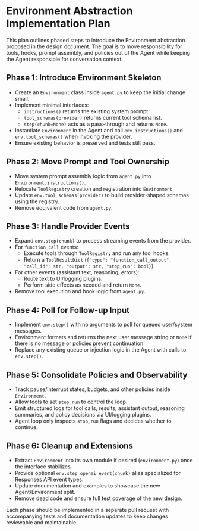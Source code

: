 # Environment Abstraction Implementation Plan

This plan outlines phased steps to introduce the Environment abstraction proposed in the design document. The goal is to move responsibility for tools, hooks, prompt assembly, and policies out of the Agent while keeping the Agent responsible for conversation context.

## Phase 1: Introduce Environment Skeleton
- Create an `Environment` class inside `agent.py` to keep the initial change small.
- Implement minimal interfaces:
  - `instructions()` returns the existing system prompt.
  - `tool_schemas(provider)` returns current tool schema list.
  - `step(chunk=None)` acts as a pass-through and returns `None`.
- Instantiate `Environment` in the Agent and call `env.instructions()` and `env.tool_schemas()` when invoking the provider.
- Ensure existing behavior is preserved and tests still pass.

## Phase 2: Move Prompt and Tool Ownership
- Move system prompt assembly logic from `agent.py` into `Environment.instructions()`.
- Relocate `ToolRegistry` creation and registration into `Environment`.
- Update `env.tool_schemas(provider)` to build provider-shaped schemas using the registry.
- Remove equivalent code from `agent.py`.

## Phase 3: Handle Provider Events
- Expand `env.step(chunk)` to process streaming events from the provider.
- For `function_call` events:
  - Execute tools through `ToolRegistry` and run any tool hooks.
  - Return a `ToolResultDict` (`{"type": "function_call_output", "call_id": str, "output": str, "stop_run": bool}`).
- For other events (assistant text, reasoning, errors):
  - Route text to UI/logging plugins.
  - Perform side effects as needed and return `None`.
- Remove tool execution and hook logic from `agent.py`.

## Phase 4: Poll for Follow-up Input
- Implement `env.step()` with no arguments to poll for queued user/system messages.
- Environment formats and returns the next user message string or `None` if there is no message or policies prevent continuation.
- Replace any existing queue or injection logic in the Agent with calls to `env.step()`.

## Phase 5: Consolidate Policies and Observability
- Track pause/interrupt states, budgets, and other policies inside `Environment`.
- Allow tools to set `stop_run` to control the loop.
- Emit structured logs for tool calls, results, assistant output, reasoning summaries, and policy decisions via UI/logging plugins.
- Agent loop only inspects `stop_run` flags and decides whether to continue.

## Phase 6: Cleanup and Extensions
- Extract `Environment` into its own module if desired (`environment.py`) once the interface stabilizes.
- Provide optional `env.step_openai_event(chunk)` alias specialized for Responses API event types.
- Update documentation and examples to showcase the new Agent/Environment split.
- Remove dead code and ensure full test coverage of the new design.

Each phase should be implemented in a separate pull request with accompanying tests and documentation updates to keep changes reviewable and maintainable.
